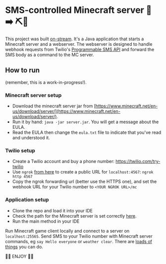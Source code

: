 # SMS-controlled Minecraft server 📱 ➡️ ⛏💎

This project was built [on-stream](https://twitch.tv/MaximumGilliard). It's a Java application that starts a Minecraft server and a webserver. The webserver is designed to handle webhook requests from Twilio's [Programmable SMS API](https://www.twilio.com/docs/usage/webhooks/sms-webhooks) and forward the SMS body as a command to the MC server.

## How to run

(remember, this is a work-in-progress!).

### Minecraft server setup

  - Download the minecraft server jar from [https://www.minecraft.net/en-us/download/server/](https://www.minecraft.net/en-us/download/server/).
  - Run it by hand: `java -jar server.jar`. You will get a message about the EULA.
  - Read the EULA then change the `eula.txt` file to indicate that you've read and understood it.

### Twilio setup

  - Create a Twilio account and buy a phone number: https://twilio.com/try-twilio
  - Use `ngrok` [from here](https://ngrok.com) to create a public URL for `localhost:4567`:  `ngrok http 4567`
  - Copy the ngrok forwarding url (better use the HTTPS one), and set the webhook URL for your Twilio number to `<YOUR NGROK URL>/mc`
  
### Application setup

  - Clone the repo and load it into your IDE
  - Check the path for the Minecraft server is set correctly [here](https://github.com/mjg123/MinecraftBySMS/blob/master/src/main/java/McServerController.java#L88).
  - Run the main method in your IDE

Run Minecraft game client locally and connect to a server on `localhost:25565`.
Send SMS to your Twilio number with Minecraft server commands, eg `say Hello everyone` or `weather clear`. There are [loads of things](https://minecraft.gamepedia.com/Commands#List_and_summary_of_commands) you can do.

🎉🎉 ENJOY 🎉🎉
